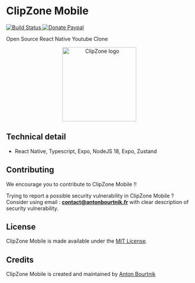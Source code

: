 ClipZone Mobile
=====

<a href="https://github.com/abourtnik/clip-zone-mobile/actions">
<img src="https://github.com/abourtnik/clip-zone-mobile/actions/workflows/CI-CD.yml/badge.svg" alt="Build Status">
</a>
<a href="https://www.paypal.com/donate/?hosted_button_id=P4KH8VMKM6XMJ">
<img src="https://img.shields.io/badge/Donate-blue?logo=paypal" alt="Donate Paypal">
</a>

Open Source React Native Youtube Clone

<p align="center">
    <img src="https://www.clip-zone.com/images/logo.png" alt="ClipZone logo" height="200">
</p>

## Technical detail

* React Native, Typescript, Expo, NodeJS 18, Expo, Zustand

## Contributing

We encourage you to contribute to ClipZone Mobile !!

Trying to report a possible security vulnerability in ClipZone Mobile ? Consider using email :
**contact@antonbourtnik.fr** with clear description of security vulnerability.

## License
ClipZone Mobile is made available under the [MIT License](http://www.opensource.org/licenses/mit-license.php).

## Credits
ClipZone Mobile is created and maintained by [Anton Bourtnik](https://github.com/abourtnik)